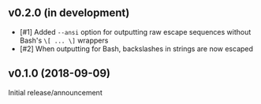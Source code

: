 v0.2.0 (in development)
-----------------------
- [#1] Added `--ansi` option for outputting raw escape sequences without Bash's
  `\[ ... \]` wrappers
- [#2] When outputting for Bash, backslashes in strings are now escaped

v0.1.0 (2018-09-09)
-------------------
Initial release/announcement
